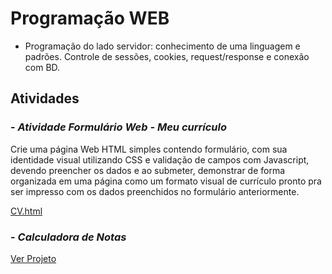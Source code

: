 # Programação WEB
* Programação do lado servidor: conhecimento de uma linguagem e padrões. Controle de sessões, cookies, request/response e conexão com BD.


## Atividades

### - **_Atividade Formulário Web - Meu currículo_**

Crie uma página Web HTML simples contendo formulário, com sua identidade visual utilizando CSS e validação de campos com Javascript, devendo preencher os dados e ao submeter, demonstrar de forma organizada em uma página como um formato visual de currículo pronto pra ser impresso com os dados preenchidos no formulário anteriormente.

[CV.html](https://github.com/claudiohpo/Fatec_ADS/blob/main/Programa%C3%A7%C3%A3o%20Web/CV.html)

### - **_Calculadora de Notas_**

[Ver Projeto](https://github.com/claudiohpo/Fatec_ADS/blob/main/Programa%C3%A7%C3%A3o%20Web/Calculadora%20de%20Notas)
